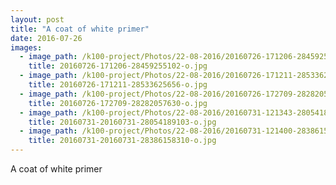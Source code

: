 ```yaml
---
layout: post
title: "A coat of white primer"
date: 2016-07-26 
images:
  - image_path: /k100-project/Photos/22-08-2016/20160726-171206-28459255102-o.jpg
    title: 20160726-171206-28459255102-o.jpg
  - image_path: /k100-project/Photos/22-08-2016/20160726-171211-28533625656-o.jpg
    title: 20160726-171211-28533625656-o.jpg
  - image_path: /k100-project/Photos/22-08-2016/20160726-172709-28282057630-o.jpg
    title: 20160726-172709-28282057630-o.jpg
  - image_path: /k100-project/Photos/22-08-2016/20160731-121343-28054189103-o.jpg
    title: 20160731-20160731-28054189103-o.jpg
  - image_path: /k100-project/Photos/22-08-2016/20160731-121400-28386158310-o.jpg
    title: 20160731-20160731-28386158310-o.jpg
---
```

A coat of white primer﻿